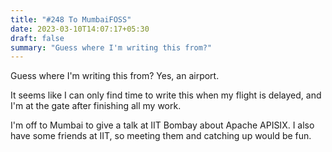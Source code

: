 ```yaml
---
title: "#248 To MumbaiFOSS"
date: 2023-03-10T14:07:17+05:30
draft: false
summary: "Guess where I'm writing this from?"
---
```


Guess where I'm writing this from? Yes, an airport.

It seems like I can only find time to write this when my flight is delayed, and I'm at the gate after finishing all my work.

I'm off to Mumbai to give a talk at IIT Bombay about Apache APISIX. I also have some friends at IIT, so meeting them and catching up would be fun.
